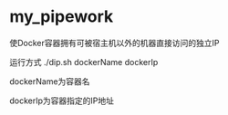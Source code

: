 # my_pipework
使Docker容器拥有可被宿主机以外的机器直接访问的独立IP

运行方式 ./dip.sh  dockerName  dockerIp

dockerName为容器名

dockerIp为容器指定的IP地址
